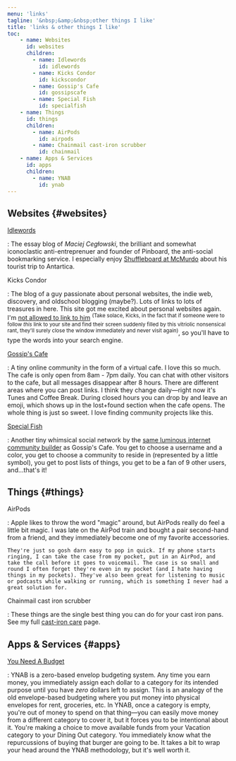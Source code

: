 ```yaml
---
menu: 'links'
tagline: '&nbsp;&amp;&nbsp;other things I like'
title: 'links & other things I like'
toc:
    - name: Websites
      id: websites
      children:
        - name: Idlewords
          id: idlewords
        - name: Kicks Condor
          id: kickscondor
        - name: Gossip's Cafe
          id: gossipscafe
        - name: Special Fish
          id: specialfish
    - name: Things
      id: things
      children:
        - name: AirPods
          id: airpods
        - name: Chainmail cast-iron scrubber
          id: chainmail
    - name: Apps & Services
      id: apps
      children:
        - name: YNAB
          id: ynab
---
```


## Websites {#websites}

[Idlewords](https://idlewords.com) <a id="idlewords"></a>

:   The essay blog of *Maciej Cegłowski*, the brilliant and somewhat iconoclastic anti-entreprenuer and founder of Pinboard, the anti-social bookmarking service. I especially enjoy [Shuffleboard at McMurdo](https://idlewords.com/2016/05/shuffleboard_at_mcmurdo.htm) about his tourist trip to Antartica. 

Kicks Condor <a id="kickscondor"></a>

:   The blog of a guy passionate about personal websites, the indie web, discovery, and oldschool blogging (maybe?). Lots of links to lots of treasures in here. This site got me excited about personal websites again. I'm [not allowed to link to him](https://www.kickscondor.com/okay-shut-up-about-me-now) <sup>(Take solace, Kicks, in the fact that if someone were to follow *this* link to your site and find their screen suddenly filled by this vitriolic nonsensical rant, they'll surely close the window immediately and never visit again)</sup>, so you'll have to type the words into your search engine.

<a href="http://gossips.cafe/">Gossip's Cafe</a> <a id="gossipscafe"></a>

:    A tiny online community in the form of a virtual cafe. I love this so much. The cafe is only open from 8am - 7pm daily. You can chat with other visitors to the cafe, but all messages disappear after 8 hours. There are different areas where you can post links. I think they change daily—right now it's Tunes and Coffee Break. During closed hours you can drop by and leave an emoji, which shows up in the lost+found section when the cafe opens. The whole thing is just so sweet. I love finding community projects like this.

<a href="https://special.fish">Special Fish</a> <a id="specialfish"></a>

:    Another tiny whimsical social network by the [same luminous internet community builder](http://bellkiosk.site/) as Gossip's Cafe. You get to choose a username and a color, you get to choose a community to reside in (represented by a little symbol), you get to post lists of things, you get to be a fan of 9 other users, and...that's it!

## Things {#things}

AirPods <a id="airpods"></a>

:   Apple likes to throw the word "magic" around, but AirPods really do feel a little bit magic. I was late on the AirPod train and bought a pair second-hand from a friend, and they immediately become one of my favorite accessories.

    They're just so gosh darn easy to pop in quick. If my phone starts ringing, I can take the case from my pocket, put in an AirPod, and take the call before it goes to voicemail. The case is so small and round I often forget they're even in my pocket (and I hate having things in my pockets). They've also been great for listening to music or podcasts while walking or running, which is something I never had a great solution for.

Chainmail cast iron scrubber <a id="chainmail"></a>

:   These things are the single best thing you can do for your cast iron pans. See my full [cast-iron care](/food/cast-iron) page.

## Apps & Services {#apps}

[You Need A Budget](https://www.youneedabudget.com/) <a id="ynab"></a>

:   YNAB is a zero-based envelop budgeting system. Any time you earn money, you immediately assign each dollar to a category for its intended purpose until you have *zero* dollars left to assign. This is an analogy of the old envelope-based budgeting where you put money into physical envelopes for rent, groceries, etc. In YNAB, once a category is empty, you're out of money to spend on that thing—you can easily move money from a different category to cover it, but it forces you to be intentional about it. You're making a choice to move available funds from your Vacation category to your Dining Out category. You immediately know what the repurcussions of buying that burger are going to be. It takes a bit to wrap your head around the YNAB methodology, but it's well worth it.
